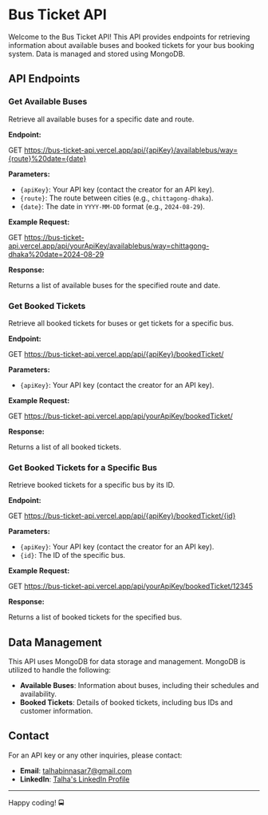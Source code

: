 # Bus Ticket API

Welcome to the Bus Ticket API! This API provides endpoints for retrieving information about available buses and booked tickets for your bus booking system. Data is managed and stored using MongoDB.

## API Endpoints

### Get Available Buses

Retrieve all available buses for a specific date and route.

**Endpoint:**

GET https://bus-ticket-api.vercel.app/api/{apiKey}/availablebus/way={route}%20date={date}

**Parameters:**

- `{apiKey}`: Your API key (contact the creator for an API key).
- `{route}`: The route between cities (e.g., `chittagong-dhaka`).
- `{date}`: The date in `YYYY-MM-DD` format (e.g., `2024-08-29`).

**Example Request:**

GET https://bus-ticket-api.vercel.app/api/yourApiKey/availablebus/way=chittagong-dhaka%20date=2024-08-29


**Response:**

Returns a list of available buses for the specified route and date.

### Get Booked Tickets

Retrieve all booked tickets for buses or get tickets for a specific bus.

**Endpoint:**

GET https://bus-ticket-api.vercel.app/api/{apiKey}/bookedTicket/


**Parameters:**

- `{apiKey}`: Your API key (contact the creator for an API key).

**Example Request:**

GET https://bus-ticket-api.vercel.app/api/yourApiKey/bookedTicket/


**Response:**

Returns a list of all booked tickets.

### Get Booked Tickets for a Specific Bus

Retrieve booked tickets for a specific bus by its ID.

**Endpoint:**

GET https://bus-ticket-api.vercel.app/api/{apiKey}/bookedTicket/{id}


**Parameters:**

- `{apiKey}`: Your API key (contact the creator for an API key).
- `{id}`: The ID of the specific bus.

**Example Request:**

GET https://bus-ticket-api.vercel.app/api/yourApiKey/bookedTicket/12345

**Response:**

Returns a list of booked tickets for the specified bus.

## Data Management

This API uses MongoDB for data storage and management. MongoDB is utilized to handle the following:

- **Available Buses**: Information about buses, including their schedules and availability.
- **Booked Tickets**: Details of booked tickets, including bus IDs and customer information.

## Contact

For an API key or any other inquiries, please contact:

- **Email**: [talhabinnasar7@gmail.com](mailto:talhabinnasar7@gmail.com)
- **LinkedIn**: [Talha's LinkedIn Profile](https://www.linkedin.com/in/talha-7642a1264/)

---

Happy coding! 🚍